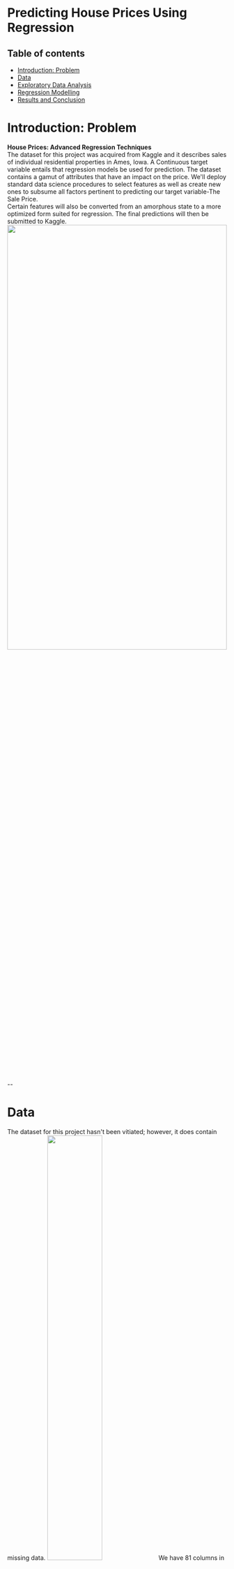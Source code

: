 # Predicting House Prices Using Regression

## Table of contents
* [Introduction: Problem](#introduction)
* [Data](#data)
* [Exploratory Data Analysis](#analysis)
* [Regression Modelling](#modelling)
* [Results and Conclusion](#results)

# Introduction: Problem<a name="introduction"></a>
<b> House Prices: Advanced Regression Techniques</b>
<br>
The dataset for this project was acquired from Kaggle and it describes sales of individual residential properties in Ames, Iowa.
A Continuous target variable entails that regression models be used for prediction.
The dataset contains a gamut of attributes that have an impact on the price. We'll deploy standard data science procedures to select features as well as create new ones to subsume all factors pertinent to predicting our target variable-The Sale Price. <br> 
Certain features will also be converted from an amorphous state to a more optimized form suited for regression. The final predictions will then be submitted to Kaggle.
<img src = "files/Housing-Prices.jpg" height = 50% width = 100%>

--

# Data<a name="data"></a>
The dataset for this project hasn't been vitiated; however, it does contain missing data.
<img src = "files/Dataset.jpg" height = 50% width = 50%>
We have 81 columns in this dataset; one for the target variable, one for ID, and 79 for attributes. Not exactly a glut compared to the number of attributes present in corporate data but enough to generate meaningful inferences. 

We'll analyze the target variable by generating a histogram.
<img src ="files/NormalDist.jpg" height = 50% width = 50%/>
Making the target variable normally distributed often leads to better results

Sale Price is not normally distributed, we will apply a transformation to it and then fit our regression to predict the transformed values

It's not necessary for the Linear Regression algorithm to have a y variable that is normally distributed; however, it is necessary for the errors to be normally distributed, and one way to ensure this is by transforming the y variable

We'll use <b>histograms</b> and the <b>D'Agostino K^2 Test</b> to determine normality

We'll apply the following three transformations :
<ol>
<li>Square root
<li>Log
<li>Box cox
</ol>    
<img src ="files/NormalTransform.jpg" height = 80% width = 70%/>

Interpreting the D'Agostino K^2 score.<br>
This test outputs a "p-value". The larges the p-value, the closer the distribution is to normal.

We will take a <b>small sample</b> of each distribution as the test detects even minor deviations in very large samples.

<img src ="files/NormalPval.jpg" height = 50% width = 50%/>

According to frequentist statistics, we can declare the distribution to be normal (more specifically: fail to reject the null hypothesis that it is normal) if p > 0.05.


According to our scores, the p values of Log and Box-Cox Transformations are <b>above 0.05</b> and since the p-value changes every time we sample; <b>We'll sample multiple times and consider the transformation that consistently results in a lower p-value.</b>The choice of transformation between Log and Boxcox is a trivial one as both have a similar effect on precision. We'll apply the BoxCox transformation to our target variable

#### Handling Missing Data

We'll extract columns that have missing values 
<img src ="files/train_missingval.jpg" height = 20% width = 20%/>
The training dataset has 19 columns containing missing data and the test dataset has 33 columns containing missing data.
We'll be austere with the amount of missing data that is permissible by removing columns with more than 75% of missing data.
<img src ="files/col_missing.jpg" height = 20% width = 20%/>

## We'll impute the remaining missing values using a predefined function
We'll define a function to handle missing values and pass the names of columns containing missing values as the argument

#### Transforming predictor variables for optimal model performance
We'll extract continuous predictor variables that are skewed and apply a log transform to make them more normally distributed.
<img src ="files/skew.jpg" height = 20% width = 20%/>
Next, we'll one hot encode categorical variables
# Analysis<a name="analysis"></a>
#### Exploratory Data Analysis
#### Let's explore our dataset for patterns and relationships between the target and predictor
The number of attributes seems involved; however, we'll only consider those attributes that have a siginificant correlation and remove any superfluous attributes using a heatmap
<img src ="files/heatmap.jpg" height = 80% width = 50%/>
Let's select features which have a correlation magnitude <b>greater</b> than 0.6
<img src ="files/heatmap2.jpg" height = 80% width = 50%/>

#### 'OverallQual' has the highest correlation with our target followed by Year variables, this makes sense as recently built houses generally have higher prices
<img src ="files/OQ.jpg" height = 80% width = 80%/>
OverallQual seems to have a non-linear relationship, we can square this column to achieve linearity
<img src ="files/OQ2.jpg" height = 50% width = 50%/>
There's clearly a premium on houses that were built more recently and have a higher overall quality. 
We'll create a new attribute to subsume this observation.
We can also divide the overall quality by the lot area to get a term that represents the overall quality per sqft. <br>


Let's take a closer look at the correlation of Total Basement Square ft. and Ground floor Living Area
<img src ="files/TbGr.jpg" height = 80% width = 80%/>
We'll combine these two features to create a new feature since they are highly correlated

We can also combine Total Basement Square Ft, 1st and 2nd floor Square Ft to create a new variable which summarises all three. <br>
<img src ="files/SquareFt.jpg" height = 80% width = 80%/>
Let's take a look at the relationship between number of cars and garage area on price
<img src ="files/car.jpg" height = 80% width = 80%/>
Interestingly,  the Sale Price drops once we have more than 3 Garage Cars

#### Once we have created our new features, we'll remove all superfluous features and proceed towards modeling
--

# Modelling <a name="modelling"></a>
We'll split our training dataset into two; a training set and a validation set.
<b> Regularization a.k.a desensitization is very useful in analysing datasets which have a lot of variables</b> <br>
    We will model our raw data using Linear, Ridge, and Lasso Regression using a pipeline.
    
We'll compare the efficacy of our regression models using their R<sup>2</sup> scores
<img src ="files/r2.jpg" height = 30% width = 30%/>

####  Ridge regression performs slightly better as it doesn't cancel elements out by labelling their coefficients to 0(like Lasso)
#### Let's plot the actual values with our predicted values
<img src ="files/pred.jpg" height = 80% width = 80%/>
We can observe a strong linear relationship which is an indicator of good model accuracy

# Results <a name="results"></a>
We'll apply the inverse BoxCox transform to our target variable to make it easier to construe.
<img src ="files/results.jpg" height = 20% width = 20%/>
The results of this project achieved a Root Mean Logarithmic Score 0.13286 ranking it in the top 20% of submissions.

--

